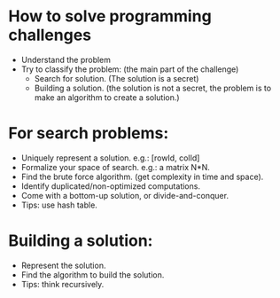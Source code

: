 # How to solve programming challenges
* Understand the problem
* Try to classify the problem: (the main part of the challenge)
    * Search for solution. (The solution is a secret)
    * Building a solution. (the solution is not a secret, the problem is to make an algorithm to create a solution.)

# For search problems:
* Uniquely represent a solution. e.g.: [rowId, colId]
* Formalize your space of search. e.g.: a matrix N*N.
* Find the brute force algorithm. (get complexity in time and space).
* Identify duplicated/non-optimized computations.
* Come with a bottom-up solution, or divide-and-conquer.
* Tips: use hash table.

# Building a solution:
* Represent the solution.
* Find the algorithm to build the solution.
* Tips: think recursively.
